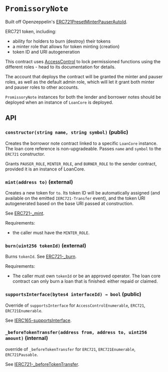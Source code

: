 # `PromissoryNote`

Built off Openzeppelin's [ERC721PresetMinterPauserAutoId](https://docs.openzeppelin.com/contracts/3.x/api/presets#ERC721PresetMinterPauserAutoId).

ERC721 token, including:

- ability for holders to burn (destroy) their tokens
- a minter role that allows for token minting (creation)
- token ID and URI autogeneration

This contract uses [AccessControl](https://docs.openzeppelin.com/contracts/4.x/api/access#AccessControl)
to lock permissioned functions using the different roles - head to its documentation for details.

The account that deploys the contract will be granted the minter and pauser
roles, as well as the default admin role, which will let it grant both minter
and pauser roles to other accounts.

`PromissoryNote` instances for both the lender and borrower notes should be deployed
when an instance of `LoanCore` is deployed.

## API

### `constructor(string name, string symbol)` (public)

Creates the borrowor note contract linked to a specific `LoanCore` instance.
The loan core reference is non-upgradeable. Passes `name` and `symbol` to the
`ERC721` constructor.

Grants `PAUSER_ROLE`, `MINTER_ROLE`, and `BURNER_ROLE` to the sender
contract, provided it is an instance of LoanCore.

### `mint(address to)` (external)

Creates a new token for `to`. Its token ID will be automatically
assigned (and available on the emitted `IERC721-Transfer` event), and the token
URI autogenerated based on the base URI passed at construction.

See [ERC721-_mint](https://docs.openzeppelin.com/contracts/4.x/api/token/erc721#ERC721-_mint-address-uint256-).

Requirements:

- the caller must have the `MINTER_ROLE`.

### `burn(uint256 tokenId)` (external)

Burns `tokenId`. See [ERC721-\_burn](https://docs.openzeppelin.com/contracts/4.x/api/token/erc721#ERC721-_burn-uint256-).

Requirements:

- The caller must own `tokenId` or be an approved operator.
  The loan core contract can only burn a loan that is finished:
  either repaid or claimed.

### `supportsInterface(bytes4 interfaceId) → bool` (public)

Override of `supportsInterface` for `AccessControlEnumerable`, `ERC721`, `ERC721Enumerable`.

See [IERC165-supportsInterface](https://docs.openzeppelin.com/contracts/4.x/api/utils#IERC165-supportsInterface-bytes4-).

### `_beforeTokenTransfer(address from, address to, uint256 amount)` (internal)

override of `_beforeTokenTransfer` for `ERC721`, `ERC721Enumerable`, `ERC721Pausable`.

See [IERC721-_beforeTokenTransfer](https://docs.openzeppelin.com/contracts/4.x/api/token/erc721#ERC721-_beforeTokenTransfer-address-address-uint256-).
